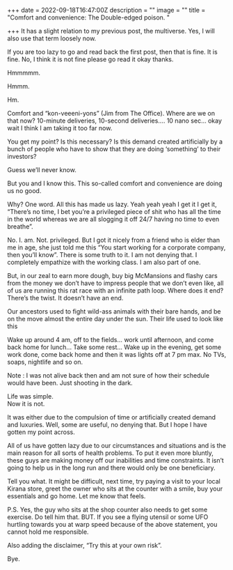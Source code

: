 +++
date = 2022-09-18T16:47:00Z
description = ""
image = ""
title = "Comfort and convenience: The Double-edged poison. "

+++
It has a slight relation to my previous post, the multiverse. Yes, I will also use that term loosely now. 

If you are too lazy to go and read back the first post, then that is fine. It is fine. No, I think it is not fine please go read it okay thanks. 

Hmmmmm. 

Hmmm. 

Hm. 

Comfort and “kon-veeeni-yons” (Jim from The Office). Where are we on that now? 10-minute deliveries, 10-second deliveries…. 10 nano sec… okay wait I think I am taking it too far now.

You get my point? Is this necessary? Is this demand created artificially by a bunch of people who have to show that they are doing ‘something’ to their investors? 

Guess we’ll never know. 

But you and I know this. This so-called comfort and convenience are doing us no good. 

Why? One word. All this has made us lazy. Yeah yeah yeah I get it I get it, “There’s no time, I bet you’re a privileged piece of shit who has all the time in the world whereas we are all slogging it off 24/7 having no time to even breathe”. 

No. I. am. Not. privileged. But I got it nicely from a friend who is elder than me in age, she just told me this “You start working for a corporate company, then you’ll know”. There is some truth to it. I am not denying that. I completely empathize with the working class. I am also part of one. 

But, in our zeal to earn more dough, buy big McMansions and flashy cars from the money we don’t have to impress people that we don’t even like, all of us are running this rat race with an infinite path loop. Where does it end? There’s the twist. It doesn’t have an end. 

Our ancestors used to fight wild-ass animals with their bare hands, and be on the move almost the entire day under the sun. Their life used to look like this 

Wake up around 4 am, off to the fields… work until afternoon, and come back home for lunch... Take some rest... Wake up in the evening, get some work done, come back home and then it was lights off at 7 pm max. No TVs, soaps, nightlife and so on. 

Note : I was not alive back then and am not sure of how their schedule would have been. Just shooting in the dark. 

Life was simple.  
Now it is not. 

It was either due to the compulsion of time or artificially created demand and luxuries. Well, some are useful, no denying that. But I hope I have gotten my point across. 

All of us have gotten lazy due to our circumstances and situations and is the main reason for all sorts of health problems. To put it even more bluntly, these guys are making money off our inabilities and time constraints. It isn’t going to help us in the long run and there would only be one beneficiary. 

Tell you what. It might be difficult, next time, try paying a visit to your local Kirana store, greet the owner who sits at the counter with a smile, buy your essentials and go home. Let me know that feels. 

P.S. Yes, the guy who sits at the shop counter also needs to get some exercise. Do tell him that. BUT. If you see a flying utensil or some UFO hurtling towards you at warp speed because of the above statement, you cannot hold me responsible. 

Also adding the disclaimer, “Try this at your own risk”. 

Bye.